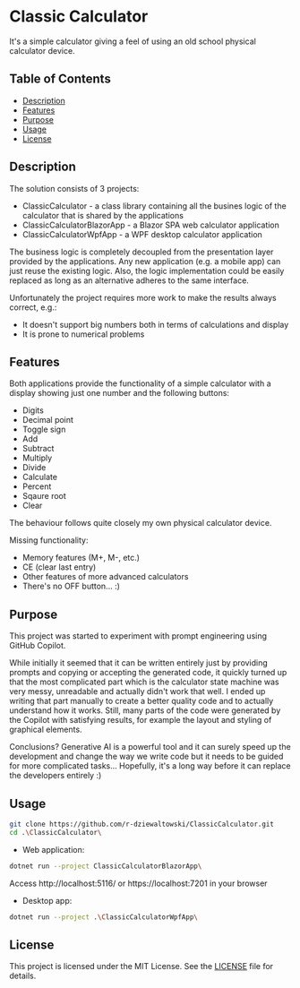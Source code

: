 # Classic Calculator
It's a simple calculator giving a feel of using an old school physical calculator device.

## Table of Contents
- [Description](#description)
- [Features](#features)
- [Purpose](#purpose)
- [Usage](#usage)
- [License](#license)

## Description
The solution consists of 3 projects:
- ClassicCalculator - a class library containing all the busines logic of the calculator that is shared by the applications
- ClassicCalculatorBlazorApp - a Blazor SPA web calculator application
- ClassicCalculatorWpfApp - a WPF desktop calculator application

The business logic is completely decoupled from the presentation layer provided by the applications. Any new application (e.g. a mobile app) can just reuse the existing logic. Also, the logic implementation could be easily replaced as long as an alternative adheres to the same interface.

Unfortunately the project requires more work to make the results always correct, e.g.:
- It doesn't support big numbers both in terms of calculations and display
- It is prone to numerical problems

## Features
Both applications provide the functionality of a simple calculator with a display showing just one number and the following buttons:
- Digits
- Decimal point
- Toggle sign
- Add
- Subtract
- Multiply
- Divide
- Calculate
- Percent
- Sqaure root
- Clear

The behaviour follows quite closely my own physical calculator device.

Missing functionality:
- Memory features (M+, M-, etc.)
- CE (clear last entry)
- Other features of more advanced calculators
- There's no OFF button... :)

## Purpose
This project was started to experiment with prompt engineering using GitHub Copilot.

While initially it seemed that it can be written entirely just by providing prompts and copying or accepting the generated code, it quickly turned up that the most complicated part which is the calculator state machine was very messy, unreadable and actually didn't work that well. I ended up writing that part manually to create a better quality code and to actually understand how it works. Still, many parts of the code were generated by the Copilot with satisfying results, for example the layout and styling of graphical elements.

Conclusions? Generative AI is a powerful tool and it can surely speed up the development and change the way we write code but it needs to be guided for more complicated tasks... Hopefully, it's a long way before it can replace the developers entirely :)

## Usage
```bash
git clone https://github.com/r-dziewaltowski/ClassicCalculator.git
cd .\ClassicCalculator\
```

- Web application:
```bash
dotnet run --project ClassicCalculatorBlazorApp\
```
Access http://localhost:5116/ or https://localhost:7201 in your browser

- Desktop app:
```bash
dotnet run --project .\ClassicCalculatorWpfApp\
```

## License
This project is licensed under the MIT License. See the [LICENSE](LICENSE) file for details.

